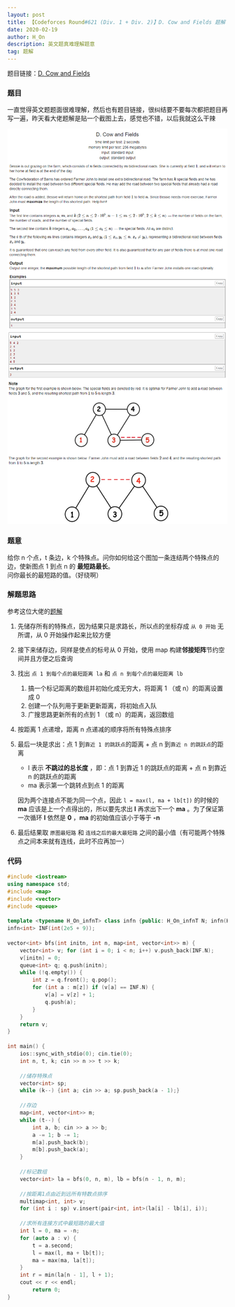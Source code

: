 ```yaml
---
layout: post
title: 【Codeforces Round#621 (Div. 1 + Div. 2)】D. Cow and Fields 题解
date: 2020-02-19
author: H_On
description: 英文题真难理解题意
tag: 题解
---
```


题目链接：[D. Cow and Fields](https://codeforces.com/contest/1307/problem/D)

### 题目
一直觉得英文题题面很难理解，然后也有题目链接，很纠结要不要每次都把题目再写一遍，昨天看大佬题解是贴一个截图上去，感觉也不错，以后我就这么干辣

![D 题题面 1](/images/20200219/D1.png)
![D 题题面 2](/images/20200219/D2.png)

### 题意
给你 n 个点，t 条边，k 个特殊点。问你如何给这个图加一条连结两个特殊点的边，使新图点 1 到点 n 的 **最短路最长**。<br>
问你最长的最短路的值。（好绕啊）

### 解题思路
参考这位大佬的[题解](https://blog.csdn.net/qq_43627087/article/details/104379980)<br>
1. 先储存所有的特殊点，因为结果只是求路长，所以点的坐标存成 `从 0 开始` 无所谓，从 0 开始操作起来比较方便
2. 接下来储存边，同样是使点的标号从 0 开始，使用 map 构建**邻接矩阵**节约空间并且方便之后查询
3. 找出 `点 1 到每个点的最短距离 la` 和 `点 n 到每个点的最短距离 lb`
   1. 搞一个标记距离的数组并初始化成无穷大，将距离 1 （或 n）的距离设置成 0
   2. 创建一个队列用于更新更新距离，将初始点入队
   3. 广搜思路更新所有的点到 1 （或 n）的距离，返回数组
4. 按距离 1 点递增，距离 n 点递减的顺序将所有特殊点排序
5. 最后一块是求出：点 1 到`靠近 1 的跳跃点`的距离 + 点 n 到`靠近 n 的跳跃点`的距离
   * l 表示 **不跳过的总长度** ，即：点 1 到靠近 1 的跳跃点的距离 + 点 n 到靠近 n 的跳跃点的距离
   * ma 表示第一个跳转点到点 1 的距离

   因为两个连接点不能为同一个点，因此 `l = max(l, ma + lb[t])` 的时候的 **ma** 应该是上一个点得出的，所以要先求出 **l** 再求出下一个 **ma** 。为了保证第一次循环 **l** 依然是 **0** ，**ma** 的初始值应该小于等于 **-n**
6. 最后结果取 `原图最短路` 和 `连线之后的最大最短路` 之间的最小值（有可能两个特殊点之间本来就有连线，此时不应再加一）

### 代码
```cpp
#include <iostream>
using namespace std;
#include <map>
#include <vector>
#include <queue>

template <typename H_On_infnT> class infn {public: H_On_infnT N; infn(H_On_infnT honValue) {this->N = honValue;}};
infn<int> INF(int(2e5 + 9));

vector<int> bfs(int initn, int n, map<int, vector<int>> m) {
	vector<int> v; for (int i = 0; i < n; i++) v.push_back(INF.N);
	v[initn] = 0;
	queue<int> q; q.push(initn);
	while (!q.empty()) {
		int z = q.front(); q.pop();
		for (int a : m[z]) if (v[a] == INF.N) {
			v[a] = v[z] + 1;
			q.push(a);
		}
	}
	return v;
}

int main() {
	ios::sync_with_stdio(0); cin.tie(0);
	int n, t, k; cin >> n >> t >> k;

	//储存特殊点
	vector<int> sp;
	while (k--) {int a; cin >> a; sp.push_back(a - 1);}

	//存边
	map<int, vector<int>> m;
	while (t--) {
		int a, b; cin >> a >> b;
		a -= 1; b -= 1;
		m[a].push_back(b);
		m[b].push_back(a);
	}

	//标记数组
	vector<int> la = bfs(0, n, m), lb = bfs(n - 1, n, m);

	//按距离1点由近到远所有特数点排序
	multimap<int, int> v;
	for (int i : sp) v.insert(pair<int, int>(la[i] - lb[i], i));

	//求所有连接方式中最短路的最大值
	int l = 0, ma = -n;
	for (auto a : v) {
		t = a.second;
		l = max(l, ma + lb[t]);
		ma = max(ma, la[t]);
	}
	int r = min(la[n - 1], l + 1);
	cout << r << endl;
        return 0;
}
```
